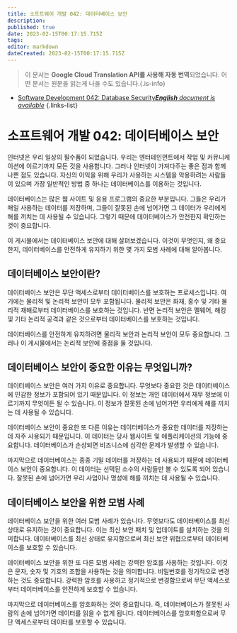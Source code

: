 ```yaml
---
title: 소프트웨어 개발 042: 데이터베이스 보안
description: 
published: true
date: 2023-02-15T00:17:15.715Z
tags: 
editor: markdown
dateCreated: 2023-02-15T00:17:15.715Z
---
```


> 이 문서는 **Google Cloud Translation API를 사용해 자동 번역**되었습니다.
어떤 문서는 원문을 읽는게 나을 수도 있습니다.{.is-info}



- [Software Development 042: Database Security***English** document is available*](/en/Knowledge-base/Software-Development/Learning/software-development-042-database-security)
{.links-list}


# 소프트웨어 개발 042: 데이터베이스 보안

인터넷은 우리 일상의 필수품이 되었습니다. 우리는 엔터테인먼트에서 작업 및 커뮤니케이션에 이르기까지 모든 것을 사용합니다. 그러나 인터넷이 가져다주는 좋은 점과 함께 나쁜 점도 있습니다. 자신의 이익을 위해 우리가 사용하는 시스템을 악용하려는 사람들이 있으며 가장 일반적인 방법 중 하나는 데이터베이스를 이용하는 것입니다.

데이터베이스는 많은 웹 사이트 및 응용 프로그램의 중요한 부분입니다. 그들은 우리가 매일 사용하는 데이터를 저장하며, 그들이 잘못된 손에 넘어가면 그 데이터가 우리에게 해를 끼치는 데 사용될 수 있습니다. 그렇기 때문에 데이터베이스가 안전한지 확인하는 것이 중요합니다.

이 게시물에서는 데이터베이스 보안에 대해 살펴보겠습니다. 이것이 무엇인지, 왜 중요한지, 데이터베이스를 안전하게 유지하기 위한 몇 가지 모범 사례에 대해 알아봅니다.

## 데이터베이스 보안이란?

데이터베이스 보안은 무단 액세스로부터 데이터베이스를 보호하는 프로세스입니다. 여기에는 물리적 및 논리적 보안이 모두 포함됩니다. 물리적 보안은 화재, 홍수 및 기타 물리적 재해로부터 데이터베이스를 보호하는 것입니다. 반면 논리적 보안은 맬웨어, 해킹 및 기타 논리적 공격과 같은 것으로부터 데이터베이스를 보호하는 것입니다.

데이터베이스를 안전하게 유지하려면 물리적 보안과 논리적 보안이 모두 중요합니다. 그러나 이 게시물에서는 논리적 보안에 중점을 둘 것입니다.

## 데이터베이스 보안이 중요한 이유는 무엇입니까?

데이터베이스 보안은 여러 가지 이유로 중요합니다. 무엇보다 중요한 것은 데이터베이스에 민감한 정보가 포함되어 있기 때문입니다. 이 정보는 개인 데이터에서 재무 정보에 이르기까지 무엇이든 될 수 있습니다. 이 정보가 잘못된 손에 넘어가면 우리에게 해를 끼치는 데 사용될 수 있습니다.

데이터베이스 보안이 중요한 또 다른 이유는 데이터베이스가 중요한 데이터를 저장하는 데 자주 사용되기 때문입니다. 이 데이터는 당사 웹사이트 및 애플리케이션의 기능에 중요합니다. 데이터베이스가 손상되면 비즈니스에 심각한 문제가 발생할 수 있습니다.

마지막으로 데이터베이스는 종종 기밀 데이터를 저장하는 데 사용되기 때문에 데이터베이스 보안이 중요합니다. 이 데이터는 선택된 소수의 사람들만 볼 수 있도록 되어 있습니다. 잘못된 손에 넘어가면 우리 사업이나 명성에 해를 끼치는 데 사용될 수 있습니다.

## 데이터베이스 보안을 위한 모범 사례

데이터베이스 보안을 위한 여러 모범 사례가 있습니다. 무엇보다도 데이터베이스를 최신 상태로 유지하는 것이 중요합니다. 이는 최신 보안 패치 및 업데이트를 설치하는 것을 의미합니다. 데이터베이스를 최신 상태로 유지함으로써 최신 보안 위협으로부터 데이터베이스를 보호할 수 있습니다.

데이터베이스 보안을 위한 또 다른 모범 사례는 강력한 암호를 사용하는 것입니다. 이것은 문자, 숫자 및 기호의 조합을 사용하는 것을 의미합니다. 비밀번호를 정기적으로 변경하는 것도 중요합니다. 강력한 암호를 사용하고 정기적으로 변경함으로써 무단 액세스로부터 데이터베이스를 안전하게 보호할 수 있습니다.

마지막으로 데이터베이스를 암호화하는 것이 중요합니다. 즉, 데이터베이스가 잘못된 사람의 손에 넘어가면 데이터를 읽을 수 없게 됩니다. 데이터베이스를 암호화함으로써 무단 액세스로부터 데이터를 보호할 수 있습니다.